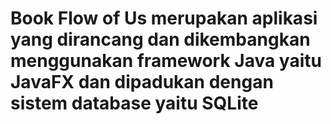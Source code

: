 # Book Flow of Us merupakan aplikasi yang dirancang dan dikembangkan menggunakan framework Java yaitu JavaFX dan dipadukan dengan sistem database yaitu SQLite
